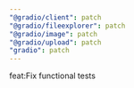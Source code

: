 ```yaml
---
"@gradio/client": patch
"@gradio/fileexplorer": patch
"@gradio/image": patch
"@gradio/upload": patch
"gradio": patch
---
```


feat:Fix functional tests
